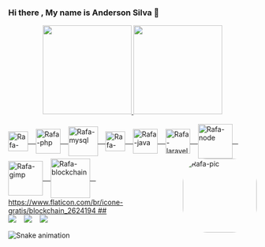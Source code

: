 ### Hi there , My name is Anderson Silva 👋

<!--
**SolyunDevs/SolyunDevs** is a ✨ _special_ ✨ repository because its `README.md` (this file) appears on your GitHub profile.

Here are some ideas to get you started:

- 🔭 I’m currently working on ...
- 🌱 I’m currently learning ...
- 👯 I’m looking to collaborate on ...
- 🤔 I’m looking for help with ...
- 💬 Ask me about ...
- 📫 How to reach me: ...
- 😄 Pronouns: ...
- ⚡ Fun fact: ...
-->
<div align="center">
  <a href="https://github.com/solyundevs">
  <img height="180em" src="https://github-readme-stats.vercel.app/api?username=solyundevs&show_icons=true&theme=dark&include_all_commits=true&count_private=true"/>
  <img height="180em" src="https://github-readme-stats.vercel.app/api/top-langs/?username=solyundevs&layout=compact&langs_count=7&theme=dark"/>
  
</div>
<div style="display: inline_block"><br>
  <img align="center" alt="Rafa-html" height="40" width="40" src="https://cdn.jsdelivr.net/gh/devicons/devicon/icons/html5/html5-original-wordmark.svg">
  &#160;&#160;
  <img align="center" alt="Rafa-php" height="50" width="50" src="https://cdn.jsdelivr.net/gh/devicons/devicon/icons/php/php-original.svg" >
  &#160;&#160;
  <img align="center" alt="Rafa-mysql" height="60" width="60" src="https://cdn.jsdelivr.net/gh/devicons/devicon/icons/mysql/mysql-original-wordmark.svg">
  &#160;&#160;
  <img align="center" alt="Rafa-Javascript" height="40" width="40"  src="https://cdn.jsdelivr.net/gh/devicons/devicon/icons/javascript/javascript-original.svg">
  &#160;&#160;
  <img align="center" alt="Rafa-java" height="50" width="50" src="https://cdn.jsdelivr.net/gh/devicons/devicon/icons/java/java-original-wordmark.svg">
  &#160;&#160;
  <img align="center" alt="Rafa-laravel" height="50" width="50" src="https://cdn.jsdelivr.net/gh/devicons/devicon/icons/laravel/laravel-plain-wordmark.svg">
  &#160;&#160;
  <img align="center" alt="Rafa-node" height="70" width="70" src="https://cdn.jsdelivr.net/gh/devicons/devicon/icons/nodejs/nodejs-original-wordmark.svg">
  &#160;&#160;
  <img align="center" alt="Rafa-gimp" height="70" width="70" src="https://cdn.jsdelivr.net/gh/devicons/devicon/icons/gimp/gimp-original.svg">
  &#160;&#160;
  <img align="center" alt="Rafa-blockchain" height="80" width="80" src="https://img.freepik.com/vetores-gratis/icone-de-tecnologia-blockchain-emblema-de-vetor-de-servico-de-pagamento-de-criptomoeda-cubos-azuis-com-chave-trilhas-da-placa-mae-do-computador-tecnologia-de-dinheiro-digital-banco-de-dados-de-transacoes-eletronicas-futuras_8071-4782.jpg?size=338&ext=jpg">
  &#160;&#160;
  <img align="right" alt="Rafa-pic" height="150" style="border-radius:50px;" src="https://andersonsilva.net.br/img/hero/img.jpg">
</div>
  https://www.flaticon.com/br/icone-gratis/blockchain_2624194
  ##
 
<div> 
  <a href = "mailto:webhox3@gmail.com"> <img src="https://img.shields.io/badge/-Gmail-%23333?style=for-the-badge&logo=gmail&logoColor=white" target="_blank"></a>
  &#160;&#160;
  <a href="https://www.linkedin.com/in/andersonsilva-net" target="_blank"><img src="https://img.shields.io/badge/-LinkedIn-%230077B5?style=for-the-badge&logo=linkedin&logoColor=white" target="_blank"></a> 
  &#160;&#160;
  <a href="https://andersonsilva.net.br" target="_blank"> <img src="https://img.shields.io/website-up-down-green-red/http/monip.org.svg"></a>
 
  ![Snake animation](https://github.com/solyundevs/blob/output/github-contribution-grid-snake.svg)
 
</div>
